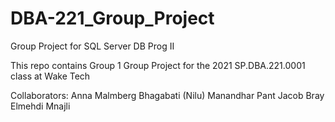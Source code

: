 # DBA-221_Group_Project
Group Project for SQL Server DB Prog II

This repo contains Group 1 Group Project for the 2021 SP.DBA.221.0001 class at Wake Tech

Collaborators:
Anna Malmberg
Bhagabati (Nilu) Manandhar Pant
Jacob Bray
Elmehdi Mnajli
